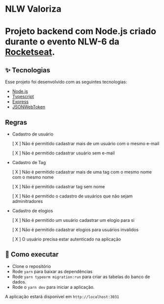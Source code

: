 # NLW Valoriza

# Projeto backend com Node.js criado durante o evento NLW-6 da [Rocketseat](https://rocketseat.com.br/).

## ✨ Tecnologias

Esse projeto foi desenvolvido com as seguintes tecnologias:

- [Node.js](https://nodejs.org/en/)
- [Typescript](https://www.typescriptlang.org/)
- [Express](https://expressjs.com/pt-br/)
- [JSONWebToken](https://github.com/auth0/node-jsonwebtoken#readme)

## Regras
-   Cadastro de usuário
   
    [ X ]   Não é permitido cadastrar mais de um usuário com o mesmo e-mail
   
    [ X ]   Não é permitido cadastrar usuário sem e-mail

- Cadastro de Tag

    [ X ]   Não é permitido cadastrar mais de uma tag com o mesmo nome com o mesmo nome

    [ X ]   Não é permitido cadastrar tag sem nome

    [ X ]   Não é permitido o cadastro de usuários que não sejam adminitradores

- Cadastro de elogios

    [ X ]   Não é permitido um usuário cadastrar um elogio para si 

    [ X ]   Não é permitido cadastrar elogios para usuários invalidos 

    [ X ]   O usuário precisa estar autenticado na aplicação

## 🚀 Como executar

- Clone o repositório
- Rode `yarn` para baixar as dependências
- Rode `yarn typeorm migration:run` para criar as tabelas do banco de dados.
- Rode o `yarn dev` para iniciar a aplicação.

A aplicação estará disponível em `http://localhost:3031`


